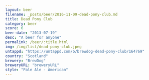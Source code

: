 ```yaml
---
layout: beer
filename: _posts/beer/2016-11-09-dead-pony-club.md
title: Dead Pony Club
category: beer
score: 6
beer-date: "2013-07-19"
desc: "A beer for anyone"
permalink: /beer/:title.html
img: /img/list/dead-pony-club.jpeg
untappd: "https://untappd.com/b/brewdog-dead-pony-club/164769"
country: "Scotland"
brewery: "BrewDog"
breweryURL: "breweryURL"
style: "Pale Ale - American"
---
```

